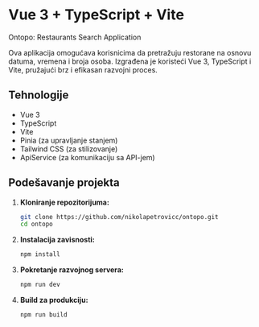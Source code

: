 # Vue 3 + TypeScript + Vite


Ontopo: Restaurants Search Application


Ova aplikacija omogućava korisnicima da pretražuju restorane na osnovu datuma, vremena i broja osoba. Izgrađena je koristeći Vue 3, TypeScript i Vite, pružajući brz i efikasan razvojni proces.

## Tehnologije

-   Vue 3
-   TypeScript
-   Vite
-   Pinia (za upravljanje stanjem)
-   Tailwind CSS (za stilizovanje)
-   ApiService (za komunikaciju sa API-jem)

## Podešavanje projekta

1.  **Kloniranje repozitorijuma:**

    ```bash
    git clone https://github.com/nikolapetrovicc/ontopo.git
    cd ontopo
    ```

2.  **Instalacija zavisnosti:**

    ```bash
    npm install
    ```

3.  **Pokretanje razvojnog servera:**

    ```bash
    npm run dev
    ```

4.  **Build za produkciju:**

    ```bash
    npm run build
    ```